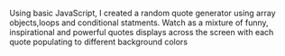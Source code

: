 Using basic JavaScript, I created a random quote generator using array objects,loops and conditional statments. Watch as a mixture of funny, inspirational and powerful quotes displays across the screen with each quote populating to different background colors
